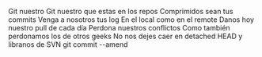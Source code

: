 Git nuestro
Git nuestro que estas en los repos
Comprimidos sean tus commits
Venga a nosotros tus log
En el local como en el remote
Danos hoy nuestro pull de cada día
Perdona nuestros conflictos
Como también perdonamos los de otros geeks
No nos dejes caer en detached HEAD
y libranos de SVN
git commit --amend
